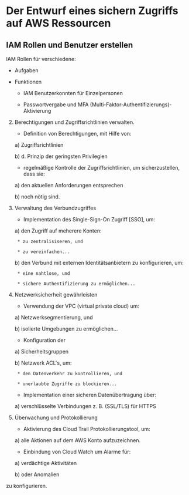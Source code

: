# Der Entwurf eines sichern Zugriffs auf AWS Ressourcen

## IAM Rollen und Benutzer erstellen
IAM Rollen für verschiedene:
* Aufgaben
* Funktionen

	- IAM Benutzerkonnten für Einzelpersonen

	- Passwortvergabe und MFA (Multi-Faktor-Authentifizierungs)- Aktivierung

2) Berechtigungen und Zugriffsrichtlinien verwalten.

	- Definition von Berechtigungen, mit Hilfe von:

	a) Zugriffsrichtlinien

	b) d. Prinzip der geringsten Privilegien

	- regelmäßige Kontrolle der Zugriffsrichtlinien, um sicherzustellen, dass sie:

	a) den aktuellen Anforderungen entsprechen

	b) noch nötig sind.

3) Verwaltung des Verbundzugriffes

	- Implementation des Single-Sign-On Zugriff [SSO], um:

	a) den Zugriff auf meherere Konten:

		* zu zentralisiseren, und
 
		* zu vereinfachen...

	b) den Verbund mit externen Identitätsanbietern zu konfigurieren, um:

		* eine nahtlose, und 

		* sichere Authentifizierung zu ermöglichen...

4) Netzwerksicherheit gewährleisten

	- Verwendung der VPC (virtual private cloud) um:

	a) Netzwerksegmentierung, und

	b) isolierte Umgebungen zu ermöglichen...

	- Konfiguration der

	a) Sicherheitsgruppen

	b) Netzwerk ACL's, um:

		* den Datenverkehr zu kontrollieren, und

		* unerlaubte Zugriffe zu blockieren...

	- Implementation einer sicheren Datenübertragung über:

	a) verschlüsselte Verbindungen z. B. (SSL/TLS) für HTTPS

5) Überwachung und Protokollierung

	- Aktivierung des Cloud Trail Protokollierungstool, um:

	a) alle Aktionen auf dem AWS Konto aufzuzeichnen.

	- Einbindung von Cloud Watch um Alarme für:

	a) verdächtige Aktivitäten

	b) oder Anomalien

zu konfigurieren.
